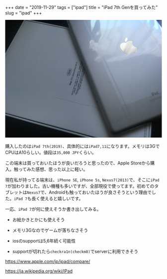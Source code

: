 +++
date = "2019-11-29"
tags = ["ipad"]
title = "iPad 7th Genを買ってみた"
slug = "ipad"
+++

![](https://raw.githubusercontent.com/mba-hack/images/master/ipad_7th_20191128.jpg)

購入したのは`iPad 7th(2019)`、具体的には`iPad7,11`になります。メモリは3GでCPUはA10らしい。値段は`35,000 JPY`くらい。

この端末は買っておいたほうが良いだろうと思ったので、Apple Storeから購入。触ってみた感想、思った以上に軽い。

現在私が持ってる端末は、`iPhone SE`, `iPhone 5s`, `Nexus7(2013)`で、そこに`iPad 7`が加わりました。古い機種も多いですが、全部現役で使ってます。初めてのタブレットは`Nexus7`で、Androidも触っておいたほうが良さそうという理由でした。`iPad 7`も長く使えると嬉しいです。

一応、`iPad 7`が何に使えそうか書き出してみる。

- お絵かきとかにも使えそう

- メモリ3Gなのでゲームが落ちなさそう

- iosのsupportは5,6年続く可能性

- supportが切れたら`checkra1n(checkm8)`でserverに利用できそう


https://www.apple.com/jp/ipad/compare/

https://ja.wikipedia.org/wiki/IPad
